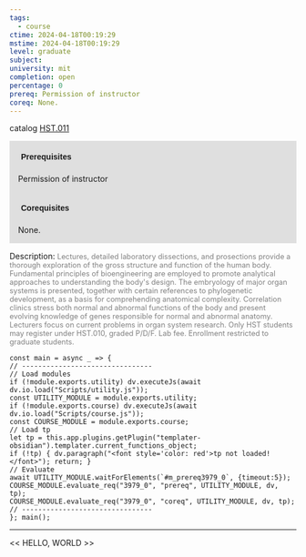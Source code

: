 ```yaml
---
tags:
  - course
ctime: 2024-04-18T00:19:29
mstime: 2024-04-18T00:19:29
level: graduate
subject: 
university: mit
completion: open
percentage: 0
prereq: Permission of instructor
coreq: None.
---
```


catalog [HST.011](http://student.mit.edu/catalog/mHSTa.html#HST.011)

<span style="display: block; padding: 15px; background-color: rgb(100, 100, 100, 0.2);"><font id="m_prereq3979_0" style="display: block; font-family: Arial, sans-serif; font-weight: bold; padding: 5px">Prerequisites</font><br><span id="prereq3979_0">Permission of instructor</span></span>
<span style="display: block; padding: 15px; background-color: rgb(100, 100, 100, 0.2);"><font id="m_coreq3979_0" style="display: block; font-family: Arial, sans-serif; font-weight: bold; padding: 5px">Corequisites</font><br><span id="coreq3979_0">None.</span></span>

<font style="">Description:</font>
<font style="color: grey; font-size: 0.8rem;">Lectures, detailed laboratory dissections, and prosections provide a thorough exploration of the gross structure and function of the human body. Fundamental principles of bioengineering are employed to promote analytical approaches to understanding the body's design. The embryology of major organ systems is presented, together with certain references to phylogenetic development, as a basis for comprehending anatomical complexity. Correlation clinics stress both normal and abnormal functions of the body and present evolving knowledge of genes responsible for normal and abnormal anatomy. Lecturers focus on current problems in organ system research. Only HST students may register under HST.010, graded P/D/F. Lab fee. Enrollment restricted to graduate students.</font>

```dataviewjs
const main = async _ => {
// --------------------------------
// Load modules
if (!module.exports.utility) dv.executeJs(await dv.io.load("Scripts/utility.js"));
const UTILITY_MODULE = module.exports.utility;
if (!module.exports.course) dv.executeJs(await dv.io.load("Scripts/course.js"));
const COURSE_MODULE = module.exports.course;
// Load tp
let tp = this.app.plugins.getPlugin("templater-obsidian").templater.current_functions_object;
if (!tp) { dv.paragraph("<font style='color: red'>tp not loaded!</font>"); return; }
// Evaluate
await UTILITY_MODULE.waitForElements(`#m_prereq3979_0`, {timeout:5});
COURSE_MODULE.evaluate_req("3979_0", "prereq", UTILITY_MODULE, dv, tp);
COURSE_MODULE.evaluate_req("3979_0", "coreq", UTILITY_MODULE, dv, tp);
// --------------------------------
}; main();
```

---

<< HELLO, WORLD >>
